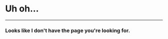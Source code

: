 <head>
  <title>404</title>
  <link rel="stylesheet" href="/styles/main.css">
</head>
<body>
  <div class="page-404">
    <h1>Uh oh...</h1>
    <hr/>
    <h3>Looks like I don't have the page you're looking for.</h3>
  </div>
</body>
